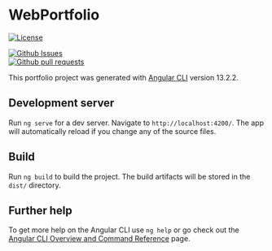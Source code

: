 # WebPortfolio

<div>
  
[![License](https://img.shields.io/badge/license-MIT-blue.svg)](https://github.com/Njoguu/Web-Portfolio/blob/main/LICENSE)

[![Github Issues](https://img.shields.io/github/issues-raw/Njoguu/Web-Portfolio)](https://github.com/Njoguu/Web-Portfolio/issues)  
[![Github pull requests](https://img.shields.io/github/issues-pr-raw/Njoguu/Web-Portfolio?color=yellow)](https://github.com/Njoguu/Web-Portfolio/pulls)

</div>

This portfolio project was generated with [Angular CLI](https://github.com/angular/angular-cli) version 13.2.2.

## Development server

Run `ng serve` for a dev server. Navigate to `http://localhost:4200/`. The app will automatically reload if you change any of the source files.

## Build

Run `ng build` to build the project. The build artifacts will be stored in the `dist/` directory.

## Further help

To get more help on the Angular CLI use `ng help` or go check out the [Angular CLI Overview and Command Reference](https://angular.io/cli) page.
